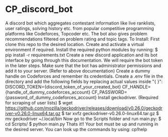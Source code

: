 # CP_discord_bot
A discord bot which aggregates contestant information like live ranklists, user ratings, solving history etc. from popular competitive programming platforms like Codeforces, Topcoder etc. The bot also gives problem recommendations filtered on problem rating and topic tags.  To Install: First clone this repo to the desired location. Create and activate a virtual environment if required. Install the required python modules by running: $ pip install -r requirements.txt Create a new discord application and its bot interface by going through this documentation. We will require the bot token in the later steps. Make sure that the bot has administrator permissions and add it to your server. (Refer to above documentation) Create a dummy handle on Codeforces and remember its credentials. Create a .env file in the directory and add the following fields by replacing actual values inside "{ }": DISCORD_TOKEN={discord_token_of_your_created_bot} CF_HANDLE={handle_of_dummy_codeforces_account} CF_PASSWORD={password_of_dummy_codeforces_account} Install geckodriver. (Required for scraping of user lists) $ wget https://github.com/mozilla/geckodriver/releases/download/v0.26.0/geckodriver-v0.26.0-linux64.tar.gz $ tar xvfz geckodriver-v0.26.0-linux64.tar.gz $ mv geckodriver ~/.local/bin  Now go to the Scripts folder and run main.py: $ cd Scripts/ $ python main.py Thats it!! Your bot must be up and running in the desired server. You can look up the commands by using: cp!help
